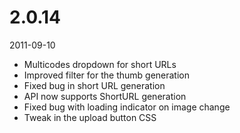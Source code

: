 # 2.0.14

2011-09-10

- Multicodes dropdown for short URLs
- Improved filter for the thumb generation
- Fixed bug in short URL generation
- API now supports ShortURL generation
- Fixed bug with loading indicator on image change
- Tweak in the upload button CSS

